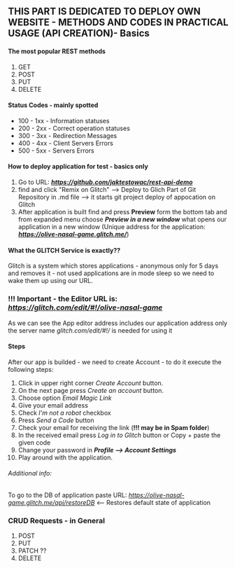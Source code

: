 ## THIS PART IS DEDICATED TO DEPLOY OWN WEBSITE - METHODS AND CODES IN PRACTICAL USAGE (API CREATION)- Basics

#### The most popular REST methods

01. GET
02. POST
03. PUT
04. DELETE

#### Status Codes - mainly spotted

* 100 - 1xx - Information statuses
* 200 - 2xx - Correct operation statuses
* 300 - 3xx - Redirection Messages
* 400 - 4xx - Client Servers Errors
* 500 - 5xx - Servers Errors

#### How to deploy application for test - basics only

01. Go to URL: ***https://github.com/jaktestowac/rest-api-demo***
02. find and click "Remix on Glitch" --> Deploy to Glich Part of Git Repository in .md file --> it starts git project deploy of appocation on Glitch
03. After application is built find and press **Preview** form the bottom tab and from expanded menu choose ***Preview in a new window*** what opens our application in a new window (Unique address for the application: ***https://olive-nasal-game.glitch.me/***)

#### What the GLITCH Service is exactly??

Glitch is a system which stores applications - anonymous only for 5 days and removes it  - not used applications are in mode sleep so we need to wake them up using our URL.

### !!! Important - the Editor URL is: *https://glitch.com/edit/#!/olive-nasal-game*

As we can see the App editor address includes our application address only the server name *glitch.com/edit/#!/*<name of our app> is needed for using it

#### Steps

After our app is builded - we need to create Account - to do it execute the following steps:
01. Click in upper right corner *Create Account* button.
02. On the next page press *Create an account* button.
03. Choose option *Email Magic Link*
04. Give your email address
05. Check *I'm not a robot* checkbox
06. Press *Send a Code* button
07. Check your email for receiving the link (**!!! may be in Spam folder**)
08. In the received email press *Log in to Glitch* button or Copy + paste the given code
09. Change your password in ***Profile --> Account Settings***
10. Play around with the application.

###### Additional info:

To go to the DB of application paste URL: *https://olive-nasal-game.glitch.me/api/restoreDB* <-- Restores default state of application

### CRUD Requests - in General

01. POST
02. PUT
03. PATCH ??
04. DELETE
